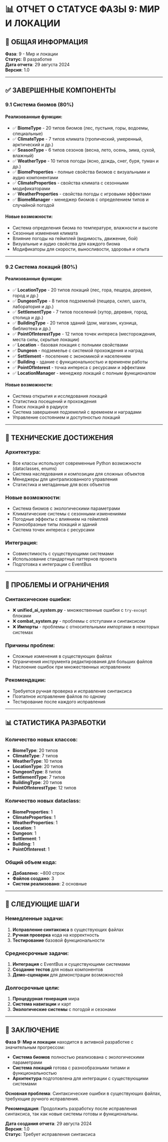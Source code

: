 # 📊 ОТЧЕТ О СТАТУСЕ ФАЗЫ 9: МИР И ЛОКАЦИИ

## 🎯 **ОБЩАЯ ИНФОРМАЦИЯ**

**Фаза**: 9 - Мир и локации  
**Статус**: В разработке  
**Дата отчета**: 29 августа 2024  
**Версия**: 1.0  

---

## ✅ **ЗАВЕРШЕННЫЕ КОМПОНЕНТЫ**

### **9.1 Система биомов (80%)**

#### **Реализованные функции:**
- ✅ **BiomeType** - 20 типов биомов (лес, пустыня, горы, водоемы, специальные)
- ✅ **ClimateType** - 7 типов климата (тропический, умеренный, арктический и др.)
- ✅ **SeasonType** - 6 типов сезонов (весна, лето, осень, зима, сухой, влажный)
- ✅ **WeatherType** - 10 типов погоды (ясно, дождь, снег, буря, туман и др.)
- ✅ **BiomeProperties** - полные свойства биомов с визуальными и аудио компонентами
- ✅ **ClimateProperties** - свойства климата с сезонными модификаторами
- ✅ **WeatherProperties** - свойства погоды с игровыми эффектами
- ✅ **BiomeManager** - менеджер биомов с определением типов и случайной погодой

#### **Новые возможности:**
- Система определения биома по температуре, влажности и высоте
- Сезонные изменения климата
- Влияние погоды на геймплей (видимость, движение, бой)
- Визуальные и аудио свойства для каждого биома
- Модификаторы для скорости, выносливости, здоровья и опыта

---

### **9.2 Система локаций (80%)**

#### **Реализованные функции:**
- ✅ **LocationType** - 20 типов локаций (лес, гора, пещера, деревня, город и др.)
- ✅ **DungeonType** - 8 типов подземелий (пещера, склеп, шахта, лаборатория и др.)
- ✅ **SettlementType** - 7 типов поселений (хутор, деревня, город, столица и др.)
- ✅ **BuildingType** - 20 типов зданий (дом, магазин, кузница, библиотека и др.)
- ✅ **PointOfInterestType** - 12 типов точек интереса (месторождения, места силы, скрытые локации)
- ✅ **Location** - базовая локация с полными свойствами
- ✅ **Dungeon** - подземелье с системой прохождения и наград
- ✅ **Settlement** - поселение с экономикой и населением
- ✅ **Building** - здание с функциональностью и временем работы
- ✅ **PointOfInterest** - точка интереса с ресурсами и эффектами
- ✅ **LocationManager** - менеджер локаций с полным функционалом

#### **Новые возможности:**
- Система открытия и исследования локаций
- Статистика посещений и прохождения
- Поиск локаций в радиусе
- Система завершения подземелий с временем и наградами
- Управление состоянием и доступностью локаций

---

## 🔧 **ТЕХНИЧЕСКИЕ ДОСТИЖЕНИЯ**

### **Архитектура:**
- Все классы используют современные Python возможности (dataclasses, enums)
- Система наследования и композиции для сложных объектов
- Менеджеры для централизованного управления
- Статистика и метаданные для всех объектов

### **Новые возможности:**
- Система биомов с экологическими параметрами
- Климатические системы с сезонными изменениями
- Погодные эффекты с влиянием на геймплей
- Разнообразные типы локаций и зданий
- Система точек интереса с ресурсами

### **Интеграция:**
- Совместимость с существующими системами
- Использование стандартных паттернов проекта
- Подготовка к интеграции с EventBus

---

## 🚨 **ПРОБЛЕМЫ И ОГРАНИЧЕНИЯ**

### **Синтаксические ошибки:**
- ❌ **unified_ai_system.py** - множественные ошибки с `try-except` блоками
- ❌ **combat_system.py** - проблемы с отступами и синтаксисом
- ❌ **Импорты** - проблемы с относительными импортами в некоторых системах

### **Причины проблем:**
- Сложные изменения в существующих файлах
- Ограничения инструмента редактирования для больших файлов
- Наслоение ошибок при множественных исправлениях

### **Рекомендации:**
- Требуется ручная проверка и исправление синтаксиса
- Поэтапное исправление файлов по одному
- Тестирование после каждого исправления

---

## 📊 **СТАТИСТИКА РАЗРАБОТКИ**

### **Количество новых классов:**
- **BiomeType**: 20 типов
- **ClimateType**: 7 типов
- **WeatherType**: 10 типов
- **LocationType**: 20 типов
- **DungeonType**: 8 типов
- **SettlementType**: 7 типов
- **BuildingType**: 20 типов
- **PointOfInterestType**: 12 типов

### **Количество новых dataclass:**
- **BiomeProperties**: 1
- **ClimateProperties**: 1
- **WeatherProperties**: 1
- **Location**: 1
- **Dungeon**: 1
- **Settlement**: 1
- **Building**: 1
- **PointOfInterest**: 1

### **Общий объем кода:**
- **Добавлено**: ~800 строк
- **Файлов создано**: 3
- **Систем реализовано**: 2 основные

---

## 🎯 **СЛЕДУЮЩИЕ ШАГИ**

### **Немедленные задачи:**
1. **Исправление синтаксиса** в существующих файлах
2. **Ручная проверка** кода на корректность
3. **Тестирование** базовой функциональности

### **Среднесрочные задачи:**
1. **Интеграция** с EventBus и существующими системами
2. **Создание тестов** для новых компонентов
3. **Демо-сценарии** для демонстрации возможностей

### **Долгосрочные цели:**
1. **Процедурная генерация** мира
2. **Система навигации** и карт
3. **Экологические системы** с погодой и сезонами

---

## 🎉 **ЗАКЛЮЧЕНИЕ**

**Фаза 9: Мир и локации** находится в активной разработке с значительным прогрессом:

- **Система биомов** полностью реализована с экологическими параметрами
- **Система локаций** готова с разнообразными типами и функциональностью
- **Архитектура** подготовлена для интеграции с существующими системами

**Основная проблема**: Синтаксические ошибки в существующих файлах, требующие ручного исправления.

**Рекомендация**: Продолжить разработку после исправления синтаксиса, так как новые системы готовы и функциональны.

**Дата создания отчета**: 29 августа 2024  
**Версия**: 1.0  
**Статус**: Требует исправления синтаксиса
